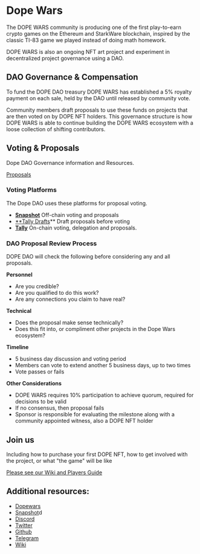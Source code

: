 # Dope Wars

The DOPE WARS community is producing one of the first play-to-earn crypto games on the Ethereum and StarkWare blockchain, inspired by the classic TI-83 game we played instead of doing math homework.

DOPE WARS is also an ongoing NFT art project and experiment in decentralized project governance using a DAO.

## DAO Governance & Compensation

To fund the DOPE DAO treasury DOPE WARS has established a 5% royalty payment on each sale, held by the DAO until released by community vote.

Community members draft proposals to use these funds on projects that are then voted on by DOPE NFT holders. This governance structure is how DOPE WARS is able to continue building the DOPE WARS ecosystem with a loose collection of shifting contributors.

## Voting & Proposals

Dope DAO Governance information and Resources.

[Proposals](https://www.notion.so/626df3ff9e4d47da98ea23abc4b6e7a7)

### Voting **Platforms**

The Dope DAO uses these platforms for proposal voting.

- [**Snapshot**](https://snapshot.org/#/dopedao.eth) 
Off-chain voting and proposals
- [**Tally Drafts](https://drafts.withtally.com/org/dope-wars/)**
Draft proposals before voting
- [**Tally**](https://www.withtally.com/governance/dopewars)
On-chain voting, delegation and proposals.

### DAO Proposal Review Process

DOPE DAO will check the following before considering any and all proposals.

**Personnel**

- Are you credible?
- Are you qualified to do this work?
- Are any connections you claim to have real?

**Technical**

- Does the proposal make sense technically?
- Does this fit into, or compliment other projects in the Dope Wars ecosystem?

**Timeline**

- 5 business day discussion and voting period
- Members can vote to extend another 5 business days, up to two times
- Vote passes or fails

**Other Considerations**

- DOPE WARS requires 10% participation to achieve quorum, required for decisions to be valid
- If no consensus, then proposal fails
- Sponsor is responsible for evaluating the milestone along with a community appointed witness, also a DOPE NFT holder

## Join us

Including how to purchase your first DOPE NFT, how to get involved with the project, or what "the game" will be like

[Please see our Wiki and Players Guide](http://wiki.dopedao.org/)

## Additional resources: 

* [Dopewars](https://dopewars.gg/)
* [Snapshot](https://snapshot.org/#/dopedao.eth)d
* [Discord](https://discord.com/invite/VFbAX3JzPu)
* [Twitter](https://twitter.com/thedopewars?lang=en)
* [Github](https://github.com/dopedao)
* [Telegram](https://t.me/DopeWarsPaper)
* [Wiki](http://wiki.dopedao.org/)
